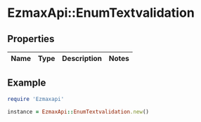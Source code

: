 # EzmaxApi::EnumTextvalidation

## Properties

| Name | Type | Description | Notes |
| ---- | ---- | ----------- | ----- |

## Example

```ruby
require 'Ezmaxapi'

instance = EzmaxApi::EnumTextvalidation.new()
```

